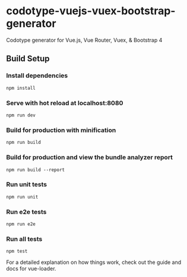 # codotype-vuejs-vuex-bootstrap-generator
Codotype generator for Vue.js, Vue Router, Vuex, & Bootstrap 4

## Build Setup

### Install dependencies
```
npm install
```

### Serve with hot reload at localhost:8080
```
npm run dev
```

### Build for production with minification
```
npm run build
```

### Build for production and view the bundle analyzer report
```
npm run build --report
```

### Run unit tests
```
npm run unit
```

### Run e2e tests
```
npm run e2e
```

### Run all tests
```
npm test
```

For a detailed explanation on how things work, check out the guide and docs for vue-loader.
